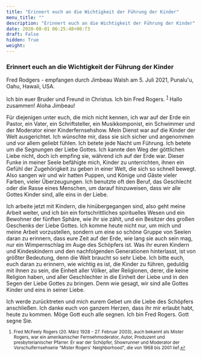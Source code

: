 ```yaml
---
title: "Erinnert euch an die Wichtigkeit der Führung der Kinder"
menu_title: ""
description: "Erinnert euch an die Wichtigkeit der Führung der Kinder"
date: 2020-08-01 06:25:48+00:73
draft: False
hidden: True
weight:
---
```

### Erinnert euch an die Wichtigkeit der Führung der Kinder

Fred Rodgers - empfangen durch Jimbeau Walsh am 5. Juli 2021, Punalu'u, Oahu, Hawaii, USA.

Ich bin euer Bruder und Freund in Christus. Ich bin Fred Rogers. <sup id="a1">[1](#f1)</sup> Hallo zusammen! Aloha Jimbeau!

Für diejenigen unter euch, die mich nicht kennen, ich war auf der Erde ein Pastor, ein Vater, ein Schriftsteller, ein Musikkomponist, ein Schwimmer und der Moderator einer Kinderfernsehshow. Mein Dienst war auf die Kinder der Welt ausgerichtet. Ich wünschte mir, dass sie sich sicher und angenommen und vor allem geliebt fühlen. Ich betete jede Nacht um Führung. Ich betete um die Segnungen der Liebe Gottes. Ich kannte den Weg der göttlichen Liebe nicht, doch ich empfing sie, während ich auf der Erde war. Dieser Funke in meiner Seele befähigte mich, Kinder zu unterrichten, ihnen ein Gefühl der Zugehörigkeit zu geben in einer Welt, die sich so schnell bewegt. Also sangen wir und wir hatten Puppen, und Könige und Gäste vieler Farben, vieler Überzeugungen. Ich benutzte oft den Beruf, das Geschlecht oder die Rasse eines Menschen, um darauf hinzuweisen, dass wir alle Gottes Kinder sind, alle eins in der Liebe.

Ich arbeite jetzt mit Kindern, die hinübergegangen sind, also geht meine Arbeit weiter, und ich bin ein fortschrittliches spirituelles Wesen und ein Bewohner der fünften Sphäre, wie ihr sie zählt, und ein Besitzer des großen Geschenks der Liebe Gottes. Ich komme heute nicht nur, um mich und meine Arbeit vorzustellen, sondern um eine so schöne Gruppe von Seelen daran zu erinnern, dass eure Zeit auf der Erde, wie lang sie auch sein mag, nur ein Wimpernschlag im Auge des Schöpfers ist. Was ihr euren Kindern und Kindeskindern und den nachfolgenden Generationen hinterlasst, ist von größter Bedeutung, denn die Welt braucht so sehr Liebe. Ich bitte euch, euch daran zu erinnern, wie wichtig es ist, die Kinder zu führen, geduldig mit ihnen zu sein, die Einheit aller Völker, aller Religionen, derer, die keine Religion haben, und aller Geschlechter in die Einheit der Liebe und in den Segen der Liebe Gottes zu bringen. Denn wie gesagt, wir sind alle Gottes Kinder und eins in seiner Liebe.

Ich werde zurücktreten und mich eurem Gebet um die Liebe des Schöpfers anschließen. Ich danke euch von ganzem Herzen, dass ihr mir erlaubt habt, heute zu kommen. Möge Gott euch alle segnen. Ich bin Fred Rogers. Gott segne Sie.
<small>

1. <large id="f1"> Fred McFeely Rogers (20. März 1928 - 27. Februar 2003), auch bekannt als Mister Rogers, war ein amerikanischer Fernsehmoderator, Autor, Produzent und presbyterianischer Pfarrer. Er war der Schöpfer, Showrunner und Moderator der Vorschulfernsehserie "Mister Rogers' Neighborhood", die von 1968 bis 2001 lief.[↩](#a1)
